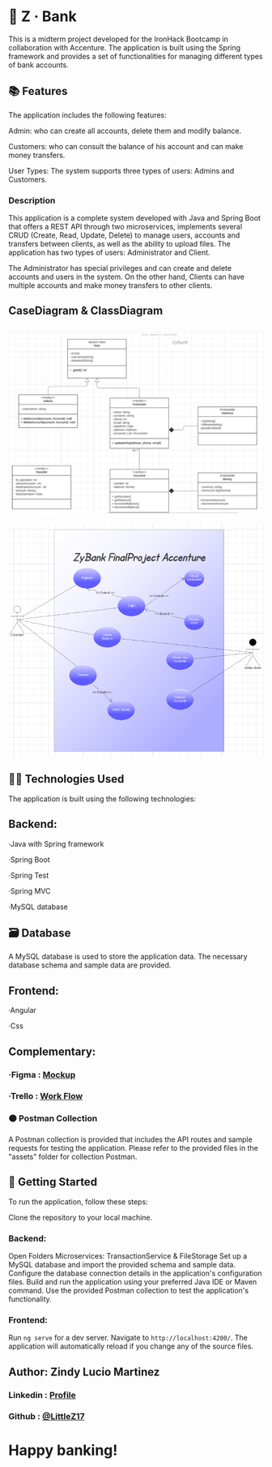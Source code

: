
# :bank: Z · Bank

This is a midterm project developed for the IronHack Bootcamp in collaboration with Accenture. The application is built using the Spring framework and provides a set of functionalities for managing different types of bank accounts.

## :books: Features
The application includes the following features:

Admin: who can create all accounts, delete them and modify balance.

Customers: who can consult the balance of his account and can make money transfers.

User Types: The system supports three types of users: Admins and Customers.

### Description

This application is a complete system developed with Java and Spring Boot that offers a REST API through two microservices, implements several CRUD (Create, Read, Update, Delete) to manage users, accounts and transfers between clients, as well as the ability to upload files. The application has two types of users: Administrator and Client.

The Administrator has special privileges and can create and delete accounts and users in the system. On the other hand, Clients can have multiple accounts and make money transfers to other clients.

##  CaseDiagram & ClassDiagram
![CaseD.png](/assets/CaseD.png)
------------------------------------------------------------------------
![UseD.png](/assets/UseD.png)
## :woman_technologist: Technologies Used
The application is built using the following technologies:
## Backend:
·Java with Spring framework

·Spring Boot

·Spring Test

·Spring MVC

·MySQL database

## :card_file_box: Database
A MySQL database is used to store the application data. The necessary database schema and sample data are provided.

## Frontend:

·Angular

·Css

## Complementary:

### ·Figma : [Mockup](https://www.figma.com/file/e37vRD3ZzoHtEfDHFpC8dj/Z-Bank?type=design&node-id=513%3A2&t=RO29a6NyvQCXuU9s-1)

### ·Trello : [Work Flow](https://www.figma.com/file/e37vRD3ZzoHtEfDHFpC8dj/Z-Bank?type=design&node-id=513%3A2&t=RO29a6NyvQCXuU9s-1)

### :orange_circle: Postman Collection
A Postman collection is provided that includes the API routes and sample requests for testing the application.
Please refer to the provided files in the "assets" folder for collection Postman.

## :pushpin: Getting Started
To run the application, follow these steps:

Clone the repository to your local machine.

### Backend:
Open Folders Microservices:  TransactionService & FileStorage
Set up a MySQL database and import the provided schema and sample data.
Configure the database connection details in the application's configuration files.
Build and run the application using your preferred Java IDE or Maven command.
Use the provided Postman collection to test the application's functionality.

### Frontend:
Run `ng serve` for a dev server. Navigate to `http://localhost:4200/`. The application will automatically reload if you change any of the source files.

## Author: Zindy Lucio Martinez
### Linkedin : [Profile](https://www.linkedin.com/in/zindy-lucio-martinez/)
### Github : [@LittleZ17](https://github.com/LittleZ17)
# Happy banking! 



